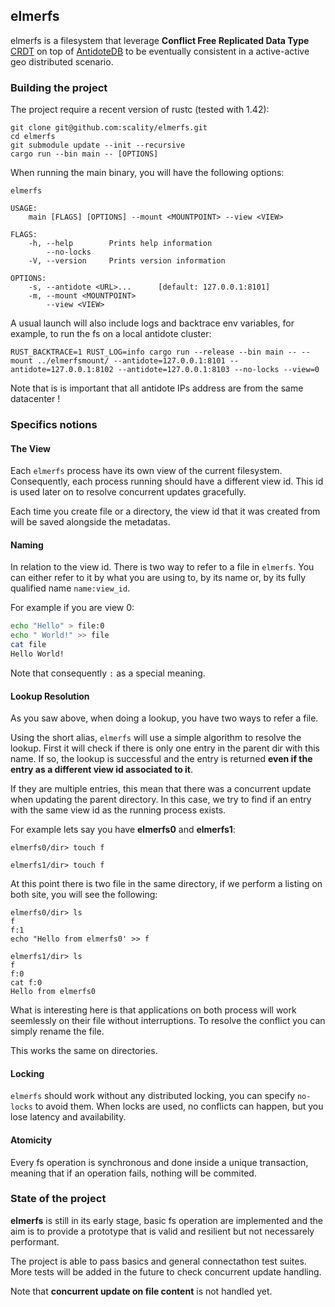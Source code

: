 elmerfs
-------

elmerfs is a filesystem that leverage **Conflict Free Replicated Data Type**
[CRDT](https://crdt.tech/) on top of [AntidoteDB](https://www.antidotedb.eu/)
to be eventually consistent in a active-active geo distributed scenario.

### Building the project

The project require a recent version of rustc (tested with 1.42):

```
git clone git@github.com:scality/elmerfs.git
cd elmerfs
git submodule update --init --recursive
cargo run --bin main -- [OPTIONS]
```

When running the main binary, you will have the following options:

```
elmerfs

USAGE:
    main [FLAGS] [OPTIONS] --mount <MOUNTPOINT> --view <VIEW>

FLAGS:
    -h, --help        Prints help information
        --no-locks
    -V, --version     Prints version information

OPTIONS:
    -s, --antidote <URL>...      [default: 127.0.0.1:8101]
    -m, --mount <MOUNTPOINT>
        --view <VIEW>
```

A usual launch will also include logs and backtrace env variables, for example, to
run the fs on a local antidote cluster:

```
RUST_BACKTRACE=1 RUST_LOG=info cargo run --release --bin main -- --mount ../elmerfsmount/ --antidote=127.0.0.1:8101 --antidote=127.0.0.1:8102 --antidote=127.0.0.1:8103 --no-locks --view=0
```

Note that is is important that all antidote IPs address are from the same
datacenter !

### Specifics notions

#### The View

Each `elmerfs` process have its own view of the current filesystem.
Consequently, each process running should have a different view id.
This id is used later on to resolve concurrent updates gracefully.

Each time you create file or a directory, the view id that it was created from
will be saved alongside the metadatas.

#### Naming

In relation to the view id. There is two way to refer to a file in `elmerfs`.
You can either refer to it by what you are using to, by its name or,
by its fully qualified name `name:view_id`.

For example if you are view 0:

```bash
echo "Hello" > file:0
echo " World!" >> file
cat file
Hello World!
```

Note that consequently `:` as a special meaning.

#### Lookup Resolution

As you saw above, when doing a lookup, you have two ways to refer a file.

Using the short alias, `elmerfs` will use a simple algorithm to resolve the lookup.
First it will check if there is only one entry in the parent dir with this name. If so,
the lookup is successful and the entry is returned **even if the entry as a different view id associated
to it**.

If they are multiple entries, this mean that there was a concurrent update when updating the parent directory.
In this case, we try to find if an entry with the same view id as the running process exists.

For example lets say you have **elmerfs0** and **elmerfs1**:

```
elmerfs0/dir> touch f
```

```
elmerfs1/dir> touch f
```

At this point there is two file in the same directory, if we perform a listing
on both site, you will see the following:

```
elmerfs0/dir> ls
f
f:1
echo "Hello from elmerfs0' >> f
```

```
elmerfs1/dir> ls
f
f:0
cat f:0
Hello from elmerfs0
```

What is interesting here is that applications on both process will work
seemlessly on their file without interruptions. To resolve the conflict you can
simply rename the file.

This works the same on directories.

#### Locking

`elmerfs` should work without any distributed locking, you can specify `no-locks` to avoid them.
When locks are used, no conflicts can happen, but you lose latency and availability.

#### Atomicity

Every fs operation is synchronous and done inside a unique transaction,
meaning that if an operation fails, nothing will be commited.

### State of the project

**elmerfs** is still in its early stage, basic fs operation are implemented
and the aim is to provide a prototype that is valid and resilient
but not necessarely performant.

The project is able to pass basics and general connectathon test suites. More
tests will be added in the future to check concurrent update handling.

Note that **concurrent update on file content** is not handled yet.
